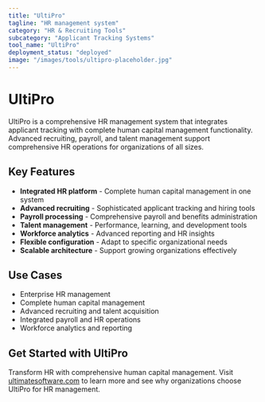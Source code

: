 ```yaml
---
title: "UltiPro"
tagline: "HR management system"
category: "HR & Recruiting Tools"
subcategory: "Applicant Tracking Systems"
tool_name: "UltiPro"
deployment_status: "deployed"
image: "/images/tools/ultipro-placeholder.jpg"
---
```


# UltiPro

UltiPro is a comprehensive HR management system that integrates applicant tracking with complete human capital management functionality. Advanced recruiting, payroll, and talent management support comprehensive HR operations for organizations of all sizes.

## Key Features

- **Integrated HR platform** - Complete human capital management in one system
- **Advanced recruiting** - Sophisticated applicant tracking and hiring tools
- **Payroll processing** - Comprehensive payroll and benefits administration
- **Talent management** - Performance, learning, and development tools
- **Workforce analytics** - Advanced reporting and HR insights
- **Flexible configuration** - Adapt to specific organizational needs
- **Scalable architecture** - Support growing organizations effectively

## Use Cases

- Enterprise HR management
- Complete human capital management
- Advanced recruiting and talent acquisition
- Integrated payroll and HR operations
- Workforce analytics and reporting

## Get Started with UltiPro

Transform HR with comprehensive human capital management. Visit [ultimatesoftware.com](https://www.ultimatesoftware.com) to learn more and see why organizations choose UltiPro for HR management.
